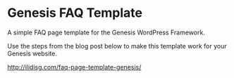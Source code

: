 # Genesis FAQ Template
A simple FAQ page template for the Genesis WordPress Framework.

Use the steps from the blog post below to make this template work for your Genesis website.

http://ilidisg.com/faq-page-template-genesis/
